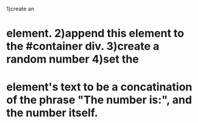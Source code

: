 1)create an <h1> element.
2)append this element to the #container div.
3)create a random number
4)set the <h1> element's text to be a concatination of the phrase "The number is:", and the number itself.